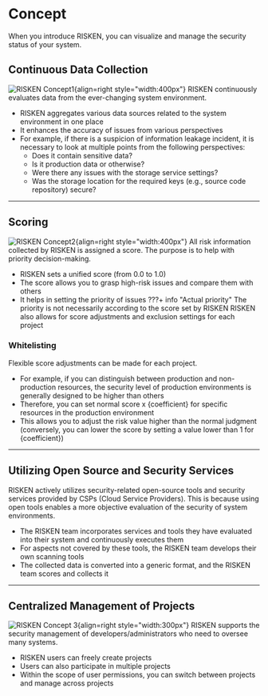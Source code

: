 # Concept

When you introduce RISKEN, you can visualize and manage the security status of your system.

## Continuous Data Collection
![RISKEN Concept1](/img/risken/concept1.png){align=right style="width:400px"}
RISKEN continuously evaluates data from the ever-changing system environment.

- RISKEN aggregates various data sources related to the system environment in one place
- It enhances the accuracy of issues from various perspectives
- For example, if there is a suspicion of information leakage incident, it is necessary to look at multiple points from the following perspectives:
    - Does it contain sensitive data?
    - Is it production data or otherwise?
    - Were there any issues with the storage service settings?
    - Was the storage location for the required keys (e.g., source code repository) secure?

---
## Scoring
![RISKEN Concept2](/img/risken/concept2.png){align=right style="width:400px"}
All risk information collected by RISKEN is assigned a score. The purpose is to help with priority decision-making.

- RISKEN sets a unified score (from 0.0 to 1.0)
- The score allows you to grasp high-risk issues and compare them with others
- It helps in setting the priority of issues
???+ info "Actual priority"
    The priority is not necessarily according to the score set by RISKEN
    RISKEN also allows for score adjustments and exclusion settings for each project
### Whitelisting
Flexible score adjustments can be made for each project.

- For example, if you can distinguish between production and non-production resources, the security level of production environments is generally designed to be higher than others
- Therefore, you can set normal score x {coefficient} for specific resources in the production environment
- This allows you to adjust the risk value higher than the normal judgment (conversely, you can lower the score by setting a value lower than 1 for {coefficient})

---
## Utilizing Open Source and Security Services
RISKEN actively utilizes security-related open-source tools and security services provided by CSPs (Cloud Service Providers). This is because using open tools enables a more objective evaluation of the security of system environments.
- The RISKEN team incorporates services and tools they have evaluated into their system and continuously executes them
- For aspects not covered by these tools, the RISKEN team develops their own scanning tools
- The collected data is converted into a generic format, and the RISKEN team scores and collects it

---
## Centralized Management of Projects
![RISKEN Concept 3](/img/risken/concept3.png){align=right style="width:300px"}
RISKEN supports the security management of developers/administrators who need to oversee many systems.
- RISKEN users can freely create projects
- Users can also participate in multiple projects
- Within the scope of user permissions, you can switch between projects and manage across projects
